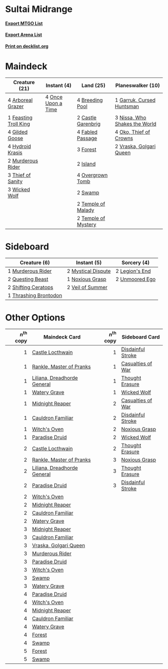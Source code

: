 # Sultai Midrange

#### [Export MTGO List](../collection/Sultai%20Midrange/Sultai%20Midrange.txt)
#### [Export Arena List](../collection/Sultai%20Midrange/Sultai%20Midrange_arena.txt)
#### [Print on decklist.org](http://decklist.org/?deckmain=4%09Arboreal%20Grazer%0A4%09Breeding%20Pool%0A2%09Castle%20Garenbrig%0A4%09Fabled%20Passage%0A1%09Feasting%20Troll%20King%0A3%09Forest%0A1%09Garruk,%20Cursed%20Huntsman%0A4%09Gilded%20Goose%0A4%09Hydroid%20Krasis%0A2%09Island%0A2%09Murderous%20Rider%0A3%09Nissa,%20Who%20Shakes%20the%20World%0A4%09Oko,%20Thief%20of%20Crowns%0A4%09Once%20Upon%20a%20Time%0A4%09Overgrown%20Tomb%0A2%09Swamp%0A2%09Temple%20of%20Malady%0A2%09Temple%20of%20Mystery%0A3%09Thief%20of%20Sanity%0A2%09Vraska,%20Golgari%20Queen%0A3%09Wicked%20Wolf&deckside=2%09Legion's%20End%0A1%09Murderous%20Rider%0A2%09Mystical%20Dispute%0A1%09Noxious%20Grasp%0A2%09Questing%20Beast%0A2%09Shifting%20Ceratops%0A1%09Thrashing%20Brontodon%0A2%09Unmoored%20Ego%0A2%09Veil%20of%20Summer)
# Maindeck

|                                         Creature (21)                                          |                                         Instant (4)                                         |                                          Land (25)                                           |                                           Planeswalker (10)                                            |
|------------------------------------------------------------------------------------------------|---------------------------------------------------------------------------------------------|----------------------------------------------------------------------------------------------|--------------------------------------------------------------------------------------------------------|
|4 [Arboreal Grazer](http://gatherer.wizards.com/Pages/Card/Details.aspx?multiverseid=461076)    |4 [Once Upon a Time](http://gatherer.wizards.com/Pages/Card/Details.aspx?multiverseid=473131)|4 [Breeding Pool](http://gatherer.wizards.com/Pages/Card/Details.aspx?multiverseid=97088)     |1 [Garruk, Cursed Huntsman](http://gatherer.wizards.com/Pages/Card/Details.aspx?multiverseid=473153)    |
|1 [Feasting Troll King](http://gatherer.wizards.com/Pages/Card/Details.aspx?multiverseid=473114)|                                                                                             |2 [Castle Garenbrig](http://gatherer.wizards.com/Pages/Card/Details.aspx?multiverseid=473202) |3 [Nissa, Who Shakes the World](http://gatherer.wizards.com/Pages/Card/Details.aspx?multiverseid=461096)|
|4 [Gilded Goose](http://gatherer.wizards.com/Pages/Card/Details.aspx?multiverseid=473122)       |                                                                                             |4 [Fabled Passage](http://gatherer.wizards.com/Pages/Card/Details.aspx?multiverseid=473206)   |4 [Oko, Thief of Crowns](http://gatherer.wizards.com/Pages/Card/Details.aspx?multiverseid=473159)       |
|4 [Hydroid Krasis](http://gatherer.wizards.com/Pages/Card/Details.aspx?multiverseid=457327)     |                                                                                             |3 [Forest](http://gatherer.wizards.com/Pages/Card/Details.aspx?multiverseid=439860)           |2 [Vraska, Golgari Queen](http://gatherer.wizards.com/Pages/Card/Details.aspx?multiverseid=452963)      |
|2 [Murderous Rider](http://gatherer.wizards.com/Pages/Card/Details.aspx?multiverseid=473059)    |                                                                                             |2 [Island](http://gatherer.wizards.com/Pages/Card/Details.aspx?multiverseid=439857)           |                                                                                                        |
|3 [Thief of Sanity](http://gatherer.wizards.com/Pages/Card/Details.aspx?multiverseid=452955)    |                                                                                             |4 [Overgrown Tomb](http://gatherer.wizards.com/Pages/Card/Details.aspx?multiverseid=405103)   |                                                                                                        |
|3 [Wicked Wolf](http://gatherer.wizards.com/Pages/Card/Details.aspx?multiverseid=473143)        |                                                                                             |2 [Swamp](http://gatherer.wizards.com/Pages/Card/Details.aspx?multiverseid=439858)            |                                                                                                        |
|                                                                                                |                                                                                             |2 [Temple of Malady](http://gatherer.wizards.com/Pages/Card/Details.aspx?multiverseid=380515) |                                                                                                        |
|                                                                                                |                                                                                             |2 [Temple of Mystery](http://gatherer.wizards.com/Pages/Card/Details.aspx?multiverseid=373571)|                                                                                                        |


# Sideboard

|                                          Creature (6)                                          |                                         Instant (5)                                         |                                       Sorcery (4)                                       |
|------------------------------------------------------------------------------------------------|---------------------------------------------------------------------------------------------|-----------------------------------------------------------------------------------------|
|1 [Murderous Rider](http://gatherer.wizards.com/Pages/Card/Details.aspx?multiverseid=473059)    |2 [Mystical Dispute](http://gatherer.wizards.com/Pages/Card/Details.aspx?multiverseid=473020)|2 [Legion's End](http://gatherer.wizards.com/Pages/Card/Details.aspx?multiverseid=466860)|
|2 [Questing Beast](http://gatherer.wizards.com/Pages/Card/Details.aspx?multiverseid=473133)     |1 [Noxious Grasp](http://gatherer.wizards.com/Pages/Card/Details.aspx?multiverseid=466864)   |2 [Unmoored Ego](http://gatherer.wizards.com/Pages/Card/Details.aspx?multiverseid=452962)|
|2 [Shifting Ceratops](http://gatherer.wizards.com/Pages/Card/Details.aspx?multiverseid=466948)  |2 [Veil of Summer](http://gatherer.wizards.com/Pages/Card/Details.aspx?multiverseid=466952)  |                                                                                         |
|1 [Thrashing Brontodon](http://gatherer.wizards.com/Pages/Card/Details.aspx?multiverseid=456570)|                                                                                             |                                                                                         |


# Other Options

|*n*<sup>th</sup> copy|                                            Maindeck Card                                             |*n*<sup>th</sup> copy|                                       Sideboard Card                                       |
|--------------------:|------------------------------------------------------------------------------------------------------|--------------------:|--------------------------------------------------------------------------------------------|
|                    1|[Castle Locthwain](http://gatherer.wizards.com/Pages/Card/Details.aspx?multiverseid=473203)           |                    1|[Disdainful Stroke](http://gatherer.wizards.com/Pages/Card/Details.aspx?multiverseid=420705)|
|                    1|[Rankle, Master of Pranks](http://gatherer.wizards.com/Pages/Card/Details.aspx?multiverseid=473063)   |                    1|[Casualties of War](http://gatherer.wizards.com/Pages/Card/Details.aspx?multiverseid=461114)|
|                    1|[Liliana, Dreadhorde General](http://gatherer.wizards.com/Pages/Card/Details.aspx?multiverseid=461024)|                    1|[Thought Erasure](http://gatherer.wizards.com/Pages/Card/Details.aspx?multiverseid=452956)  |
|                    1|[Watery Grave](http://gatherer.wizards.com/Pages/Card/Details.aspx?multiverseid=405114)               |                    1|[Wicked Wolf](http://gatherer.wizards.com/Pages/Card/Details.aspx?multiverseid=473143)      |
|                    1|[Midnight Reaper](http://gatherer.wizards.com/Pages/Card/Details.aspx?multiverseid=452827)            |                    2|[Casualties of War](http://gatherer.wizards.com/Pages/Card/Details.aspx?multiverseid=461114)|
|                    1|[Cauldron Familiar](http://gatherer.wizards.com/Pages/Card/Details.aspx?multiverseid=473043)          |                    2|[Disdainful Stroke](http://gatherer.wizards.com/Pages/Card/Details.aspx?multiverseid=420705)|
|                    1|[Witch's Oven](http://gatherer.wizards.com/Pages/Card/Details.aspx?multiverseid=473199)               |                    2|[Noxious Grasp](http://gatherer.wizards.com/Pages/Card/Details.aspx?multiverseid=466864)    |
|                    1|[Paradise Druid](http://gatherer.wizards.com/Pages/Card/Details.aspx?multiverseid=461098)             |                    2|[Wicked Wolf](http://gatherer.wizards.com/Pages/Card/Details.aspx?multiverseid=473143)      |
|                    2|[Castle Locthwain](http://gatherer.wizards.com/Pages/Card/Details.aspx?multiverseid=473203)           |                    2|[Thought Erasure](http://gatherer.wizards.com/Pages/Card/Details.aspx?multiverseid=452956)  |
|                    2|[Rankle, Master of Pranks](http://gatherer.wizards.com/Pages/Card/Details.aspx?multiverseid=473063)   |                    3|[Noxious Grasp](http://gatherer.wizards.com/Pages/Card/Details.aspx?multiverseid=466864)    |
|                    2|[Liliana, Dreadhorde General](http://gatherer.wizards.com/Pages/Card/Details.aspx?multiverseid=461024)|                    3|[Thought Erasure](http://gatherer.wizards.com/Pages/Card/Details.aspx?multiverseid=452956)  |
|                    2|[Paradise Druid](http://gatherer.wizards.com/Pages/Card/Details.aspx?multiverseid=461098)             |                    3|[Disdainful Stroke](http://gatherer.wizards.com/Pages/Card/Details.aspx?multiverseid=420705)|
|                    2|[Witch's Oven](http://gatherer.wizards.com/Pages/Card/Details.aspx?multiverseid=473199)               |                     |                                                                                            |
|                    2|[Midnight Reaper](http://gatherer.wizards.com/Pages/Card/Details.aspx?multiverseid=452827)            |                     |                                                                                            |
|                    2|[Cauldron Familiar](http://gatherer.wizards.com/Pages/Card/Details.aspx?multiverseid=473043)          |                     |                                                                                            |
|                    2|[Watery Grave](http://gatherer.wizards.com/Pages/Card/Details.aspx?multiverseid=405114)               |                     |                                                                                            |
|                    3|[Midnight Reaper](http://gatherer.wizards.com/Pages/Card/Details.aspx?multiverseid=452827)            |                     |                                                                                            |
|                    3|[Cauldron Familiar](http://gatherer.wizards.com/Pages/Card/Details.aspx?multiverseid=473043)          |                     |                                                                                            |
|                    3|[Vraska, Golgari Queen](http://gatherer.wizards.com/Pages/Card/Details.aspx?multiverseid=452963)      |                     |                                                                                            |
|                    3|[Murderous Rider](http://gatherer.wizards.com/Pages/Card/Details.aspx?multiverseid=473059)            |                     |                                                                                            |
|                    3|[Paradise Druid](http://gatherer.wizards.com/Pages/Card/Details.aspx?multiverseid=461098)             |                     |                                                                                            |
|                    3|[Witch's Oven](http://gatherer.wizards.com/Pages/Card/Details.aspx?multiverseid=473199)               |                     |                                                                                            |
|                    3|[Swamp](http://gatherer.wizards.com/Pages/Card/Details.aspx?multiverseid=439858)                      |                     |                                                                                            |
|                    3|[Watery Grave](http://gatherer.wizards.com/Pages/Card/Details.aspx?multiverseid=405114)               |                     |                                                                                            |
|                    4|[Paradise Druid](http://gatherer.wizards.com/Pages/Card/Details.aspx?multiverseid=461098)             |                     |                                                                                            |
|                    4|[Witch's Oven](http://gatherer.wizards.com/Pages/Card/Details.aspx?multiverseid=473199)               |                     |                                                                                            |
|                    4|[Midnight Reaper](http://gatherer.wizards.com/Pages/Card/Details.aspx?multiverseid=452827)            |                     |                                                                                            |
|                    4|[Cauldron Familiar](http://gatherer.wizards.com/Pages/Card/Details.aspx?multiverseid=473043)          |                     |                                                                                            |
|                    4|[Watery Grave](http://gatherer.wizards.com/Pages/Card/Details.aspx?multiverseid=405114)               |                     |                                                                                            |
|                    4|[Forest](http://gatherer.wizards.com/Pages/Card/Details.aspx?multiverseid=439860)                     |                     |                                                                                            |
|                    4|[Swamp](http://gatherer.wizards.com/Pages/Card/Details.aspx?multiverseid=439858)                      |                     |                                                                                            |
|                    5|[Forest](http://gatherer.wizards.com/Pages/Card/Details.aspx?multiverseid=439860)                     |                     |                                                                                            |
|                    5|[Swamp](http://gatherer.wizards.com/Pages/Card/Details.aspx?multiverseid=439858)                      |                     |                                                                                            |

